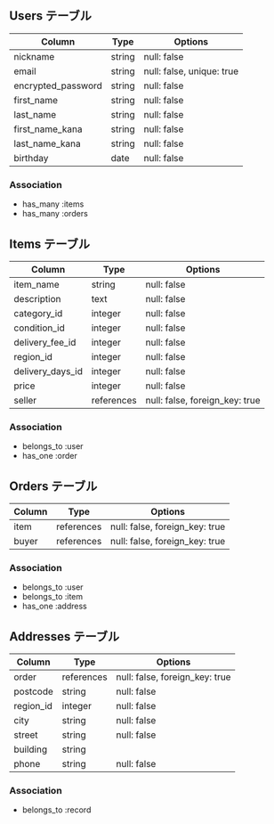 ## Users テーブル

| Column            | Type   | Options                   |
| ----------------- | ------ | ------------------------- |
| nickname          | string | null: false               |
| email             | string | null: false, unique: true |
| encrypted_password| string | null: false               |
| first_name        | string | null: false               |
| last_name         | string | null: false               |
| first_name_kana   | string | null: false               |
| last_name_kana    | string | null: false               |
| birthday          | date   | null: false               |

### Association
- has_many :items
- has_many :orders

## Items テーブル

| Column          | Type       | Options                        |
| --------------- | ---------- | ------------------------------ |
| item_name       | string     | null: false                    |
| description     | text       | null: false                    |
| category_id     | integer    | null: false                    |
| condition_id    | integer    | null: false                    |
| delivery_fee_id | integer    | null: false                    |
| region_id       | integer    | null: false                    |
| delivery_days_id| integer    | null: false                    |
| price           | integer    | null: false                    |
| seller          | references | null: false, foreign_key: true |

### Association
- belongs_to :user
- has_one :order

## Orders テーブル

| Column    | Type       | Options                        |
| --------- |------------|------------------------------- |
| item      | references | null: false, foreign_key: true |
| buyer     | references | null: false, foreign_key: true |

### Association
- belongs_to :user
- belongs_to :item
- has_one :address

## Addresses テーブル

| Column   | Type       | Options                        |
| -------- |------------|------------------------------- |
| order    | references | null: false, foreign_key: true |
| postcode | string     | null: false                    |
| region_id| integer    | null: false                    |
| city     | string     | null: false                    |
| street   | string     | null: false                    |
| building | string     |                                |
| phone    | string     | null: false                    |

### Association
- belongs_to :record
